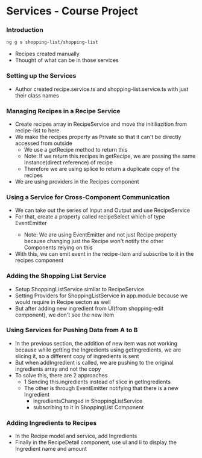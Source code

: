 # Services - Course Project

### Introduction

```sh
ng g s shopping-list/shopping-list
```
* Recipes created manually
* Thought of what can be in those services

### Setting up the Services

* Author created recipe.service.ts and shopping-list.service.ts with just their class names

### Managing Recipes in a Recipe Service

* Create recipes array in RecipeService and move the initiliazition from recipe-list to here
* We make the recipes property as Private so that it can't be directly accessed from outside
  * We use a getRecipe method to return this
  * Note: If we return this.recipes in getRecipe, we are passing the same Instance(direct reference) of recipe
  * Therefore we are using splice to return a duplicate copy of the recipes
* We are using providers in the Recipes component

### Using a Service for Cross-Component Communication

* We can take out the series of Input and Output and use RecipeService
* For that, create a property called recipeSelect which of type EventEmitter<Recipe>
  * Note: We are using EventEmitter and not just Recipe property because changing just the Recipe won't notify the other Components relying on this
* With this, we can emit event in the recipe-item and subscribe to it in the recipes component

### Adding the Shopping List Service

* Setup ShoppingListService simliar to RecipeService
* Setting Providers for ShoppingListService in app.module because we would require in Recipe secton as well
* But after adding new ingredient from UI(from shopping-edit component), we don't see the new item

### Using Services for Pushing Data from A to B

* In the previous section, the addition of new item was not working because while getting the Ingredients using getIngredients, we are slicing it, so a different copy of ingredients is sent
* But when addIngredient is called, we are pushing to the original ingredients array and not the copy
* To solve this, there are 2 approaches
  * 1 Sending this.ingredients instead of slice in getIngredients
  * The other is through EventEmitter notifying that there is a new Ingredient
    * ingredientsChanged in ShoppingListService
    * subscribing to it in ShoppingList Component

### Adding Ingredients to Recipes

* In the Recipe model and service, add Ingredients
* Finally in the RecipeDetail component, use ul and li to display the Ingredient name and amount